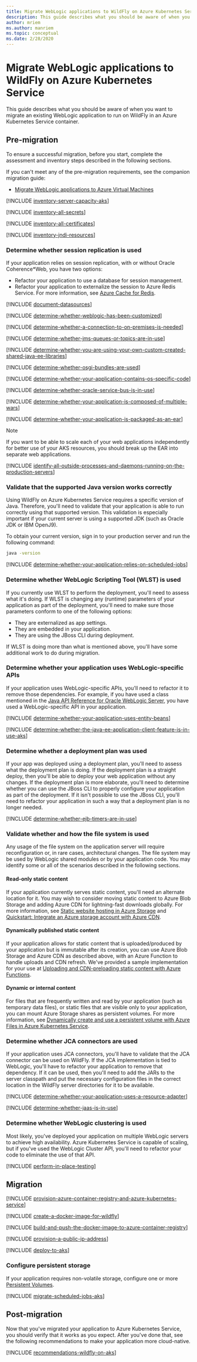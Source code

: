 ```yaml
---
title: Migrate WebLogic applications to WildFly on Azure Kubernetes Service
description: This guide describes what you should be aware of when you want to migrate an existing WebLogic application to run on WildFly in an Azure Kubernetes Service container.
author: mriem
ms.author: manriem
ms.topic: conceptual
ms.date: 2/28/2020
---
```


# Migrate WebLogic applications to WildFly on Azure Kubernetes Service

This guide describes what you should be aware of when you want to migrate an existing WebLogic application to run on WildFly in an Azure Kubernetes Service container.

## Pre-migration

To ensure a successful migration, before you start, complete the assessment and inventory steps described in the following sections.

If you can't meet any of the pre-migration requirements, see the companion migration guide:

* [Migrate WebLogic applications to Azure Virtual Machines](migrate-weblogic-to-virtual-machines.md)

[!INCLUDE [inventory-server-capacity-aks](includes/inventory-server-capacity-aks.md)]

[!INCLUDE [inventory-all-secrets](includes/inventory-all-secrets.md)]

[!INCLUDE [inventory-all-certificates](includes/inventory-all-certificates.md)]

[!INCLUDE [inventory-jndi-resources](includes/inventory-jndi-resources.md)]

### Determine whether session replication is used

If your application relies on session replication, with or without Oracle Coherence*Web, you have two options:

* Refactor your application to use a database for session management.
* Refactor your application to externalize the session to Azure Redis Service. For more information, see [Azure Cache for Redis](/azure/azure-cache-for-redis/cache-overview).

[!INCLUDE [document-datasources](includes/document-datasources.md)]

[!INCLUDE [determine-whether-weblogic-has-been-customized](includes/determine-whether-weblogic-has-been-customized.md)]

[!INCLUDE [determine-whether-a-connection-to-on-premises-is-needed](includes/determine-whether-a-connection-to-on-premises-is-needed.md)]

[!INCLUDE [determine-whether-jms-queues-or-topics-are-in-use](includes/determine-whether-jms-queues-or-topics-are-in-use.md)]

[!INCLUDE [determine-whether-you-are-using-your-own-custom-created-shared-java-ee-libraries](includes/determine-whether-you-are-using-your-own-custom-created-shared-java-ee-libraries.md)]

[!INCLUDE [determine-whether-osgi-bundles-are-used](includes/determine-whether-osgi-bundles-are-used.md)]

[!INCLUDE [determine-whether-your-application-contains-os-specific-code](includes/determine-whether-your-application-contains-os-specific-code.md)]

[!INCLUDE [determine-whether-oracle-service-bus-is-in-use](includes/determine-whether-oracle-service-bus-is-in-use.md)]

[!INCLUDE [determine-whether-your-application-is-composed-of-multiple-wars](includes/determine-whether-your-application-is-composed-of-multiple-wars.md)]

[!INCLUDE [determine-whether-your-application-is-packaged-as-an-ear](includes/determine-whether-your-application-is-packaged-as-an-ear.md)]

<!-- AKS-specific extension of the last INCLUDE. -->
> [!NOTE]
> If you want to be able to scale each of your web applications independently for better use of your AKS resources, you should break up the EAR into separate web applications.
<!-- end extension -->

[!INCLUDE [identify-all-outside-processes-and-daemons-running-on-the-production-servers](includes/identify-all-outside-processes-and-daemons-running-on-the-production-servers.md)]

### Validate that the supported Java version works correctly

Using WildFly on Azure Kubernetes Service requires a specific version of Java. Therefore, you'll need to validate that your application is able to run correctly using that supported version. This validation is especially important if your current server is using a supported JDK (such as Oracle JDK or IBM OpenJ9).

To obtain your current version, sign in to your production server and run the following command:

```bash
java -version
```

[!INCLUDE [determine-whether-your-application-relies-on-scheduled-jobs](includes/determine-whether-your-application-relies-on-scheduled-jobs.md)]

### Determine whether WebLogic Scripting Tool (WLST) is used

If you currently use WLST to perform the deployment, you'll need to assess what it's doing. If WLST is changing any (runtime) parameters of your application as part of the deployment, you'll need to make sure those parameters conform to one of the following options:

* They are externalized as app settings.
* They are embedded in your application.
* They are using the JBoss CLI during deployment.

If WLST is doing more than what is mentioned above, you'll have some additional work to do during migration.

### Determine whether your application uses WebLogic-specific APIs

If your application uses WebLogic-specific APIs, you'll need to refactor it to remove those dependencies. For example, if you have used a class mentioned in the [Java API Reference for Oracle WebLogic Server](https://docs.oracle.com/en/middleware/fusion-middleware/weblogic-server/12.2.1.4/wlapi/index.html?overview-summary.html), you have used a WebLogic-specific API in your application.

[!INCLUDE [determine-whether-your-application-uses-entity-beans](includes/determine-whether-your-application-uses-entity-beans.md)]

[!INCLUDE [determine-whether-the-java-ee-application-client-feature-is-in-use-aks](includes/determine-whether-the-java-ee-application-client-feature-is-in-use-aks.md)]

### Determine whether a deployment plan was used

If your app was deployed using a deployment plan, you'll need to assess what the deployment plan is doing. If the deployment plan is a straight deploy, then you'll be able to deploy your web application without any changes. If the deployment plan is more elaborate, you'll need to determine whether you can use the JBoss CLI to properly configure your application as part of the deployment. If it isn't possible to use the JBoss CLI, you'll need to refactor your application in such a way that a deployment plan is no longer needed.

[!INCLUDE [determine-whether-ejb-timers-are-in-use](includes/determine-whether-ejb-timers-are-in-use.md)]

### Validate whether and how the file system is used

Any usage of the file system on the application server will require reconfiguration or, in rare cases, architectural changes. The file system may be used by WebLogic shared modules or by your application code. You may identify some or all of the scenarios described in the following sections.

#### Read-only static content

If your application currently serves static content, you'll need an alternate location for it. You may wish to consider moving static content to Azure Blob Storage and adding Azure CDN for lightning-fast downloads globally. For more information, see [Static website hosting in Azure Storage](/azure/storage/blobs/storage-blob-static-website) and [Quickstart: Integrate an Azure storage account with Azure CDN](/azure/cdn/cdn-create-a-storage-account-with-cdn).

#### Dynamically published static content

If your application allows for static content that is uploaded/produced by your application but is immutable after its creation, you can use Azure Blob Storage and Azure CDN as described above, with an Azure Function to handle uploads and CDN refresh. We've provided a sample implementation for your use at [Uploading and CDN-preloading static content with Azure Functions](https://github.com/Azure-Samples/functions-java-push-static-contents-to-cdn).

#### Dynamic or internal content

For files that are frequently written and read by your application (such as temporary data files), or static files that are visible only to your application, you can mount Azure Storage shares as persistent volumes. For more information, see [Dynamically create and use a persistent volume with Azure Files in Azure Kubernetes Service](/azure/aks/azure-files-dynamic-pv).

### Determine whether JCA connectors are used

If your application uses JCA connectors, you'll have to validate that the JCA connector can be used on WildFly. If the JCA implementation is tied to WebLogic, you'll have to refactor your application to remove that dependency. If it can be used, then you'll need to add the JARs to the server classpath and put the necessary configuration files in the correct location in the WildFly server directories for it to be available.

[!INCLUDE [determine-whether-your-application-uses-a-resource-adapter](includes/determine-whether-your-application-uses-a-resource-adapter.md)]

[!INCLUDE [determine-whether-jaas-is-in-use](includes/determine-whether-jaas-is-in-use.md)]

### Determine whether WebLogic clustering is used

Most likely, you've deployed your application on multiple WebLogic servers to achieve high availability. Azure Kubernetes Service is capable of scaling, but if you've used the WebLogic Cluster API, you'll need to refactor your code to eliminate the use of that API.

[!INCLUDE [perform-in-place-testing](includes/perform-in-place-testing.md)]

## Migration

[!INCLUDE [provision-azure-container-registry-and-azure-kubernetes-service](includes/provision-azure-container-registry-and-azure-kubernetes-service.md)]

[!INCLUDE [create-a-docker-image-for-wildfly](includes/create-a-docker-image-for-wildfly.md)]

[!INCLUDE [build-and-push-the-docker-image-to-azure-container-registry](includes/build-and-push-the-docker-image-to-azure-container-registry.md)]

[!INCLUDE [provision-a-public-ip-address](includes/provision-a-public-ip-address.md)]

[!INCLUDE [deploy-to-aks](includes/deploy-to-aks.md)]

### Configure persistent storage

If your application requires non-volatile storage, configure one or more [Persistent Volumes](/azure/aks/azure-disks-dynamic-pv).

[!INCLUDE [migrate-scheduled-jobs-aks](includes/migrate-scheduled-jobs-aks.md)]

## Post-migration

Now that you've migrated your application to Azure Kubernetes Service, you should verify that it works as you expect. After you've done that, see the following recommendations to make your application more cloud-native.

[!INCLUDE [recommendations-wildfly-on-aks](includes/recommendations-wildfly-on-aks.md)]
